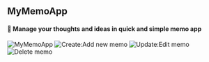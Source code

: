 ## MyMemoApp
#### 📝 Manage your thoughts and ideas in quick and simple memo app
![MyMemoApp](https://github.com/MikaZ21/MyMemoApp/assets/93892096/22b17c49-ece5-4ead-aacc-fc69c82bb995)
![Create:Add new memo](https://github.com/MikaZ21/MyMemoApp/assets/93892096/acdcb1e2-4aa7-4a4e-a4cb-66a654a533a3)
![Update:Edit memo](https://github.com/MikaZ21/MyMemoApp/assets/93892096/58796693-07d9-4e02-96d8-02669e6b5a06)
![Delete memo](https://github.com/MikaZ21/MyMemoApp/assets/93892096/a402e1e9-dec2-487c-83f7-3fa0a669e866)
